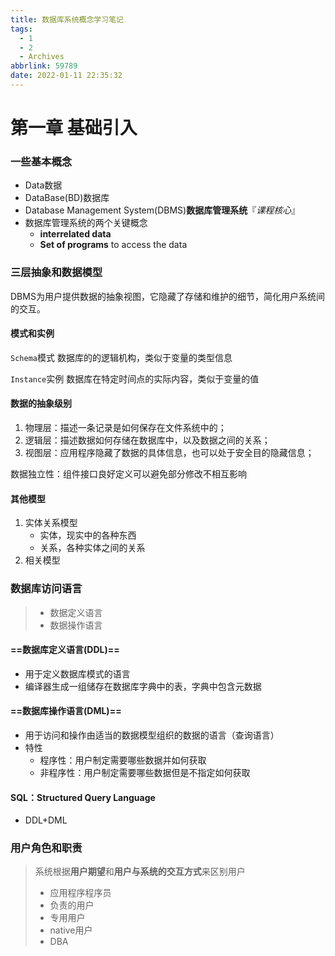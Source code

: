 ```yaml
---
title: 数据库系统概念学习笔记
tags:
  - 1
  - 2
  - Archives
abbrlink: 59789
date: 2022-01-11 22:35:32
---
```


# 第一章 基础引入

### 一些基本概念

- Data数据
- DataBase(BD)数据库
- Database Management System(DBMS)**数据库管理系统**『*课程核心*』
- 数据库管理系统的两个关键概念
  - **interrelated data**
  - **Set of programs** to access the data

### 三层抽象和数据模型

DBMS为用户提供数据的抽象视图，它隐藏了存储和维护的细节，简化用户系统间的交互。

#### 模式和实例

`Schema`模式
数据库的的逻辑机构，类似于变量的类型信息

`Instance`实例
数据库在特定时间点的实际内容，类似于变量的值

#### 数据的抽象级别

1. 物理层：描述一条记录是如何保存在文件系统中的；
2. 逻辑层：描述数据如何存储在数据库中，以及数据之间的关系；
3. 视图层：应用程序隐藏了数据的具体信息，也可以处于安全目的隐藏信息；

数据独立性：组件接口良好定义可以避免部分修改不相互影响

#### 其他模型

1. 实体关系模型
   - 实体，现实中的各种东西
   - 关系，各种实体之间的关系
2. 相关模型

### 数据库访问语言

> - 数据定义语言
> - 数据操作语言

#### ==数据库定义语言(DDL)==

- 用于定义数据库模式的语言
- 编译器生成一组储存在数据库字典中的表，字典中包含元数据

#### ==数据库操作语言(DML)==

- 用于访问和操作由适当的数据模型组织的数据的语言（查询语言）
- 特性
  - 程序性：用户制定需要哪些数据并如何获取
  - 非程序性：用户制定需要哪些数据但是不指定如何获取

#### SQL：Structured Query Language

- DDL+DML

### 用户角色和职责

> 系统根据**用户期望**和**用户与系统的交互方式**来区别用户
>
> - 应用程序程序员
> - 负责的用户
> - 专用用户
> - native用户
> - DBA


